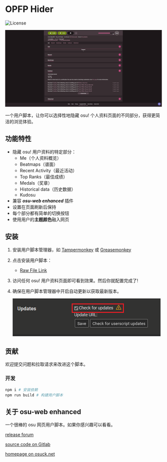 # OPFP Hider

![License](https://img.shields.io/badge/license-MIT-green.svg)

![Showcase](./assets/showcase.gif)

一个用户脚本，让你可以选择性地隐藏 osu! 个人资料页面的不同部分，获得更简洁的浏览体验。

## 功能特性

- 隐藏 osu! 用户资料的特定部分：
  - Me（个人资料概览）
  - Beatmaps（谱面）
  - Recent Activity（最近活动）
  - Top Ranks（最佳成绩）
  - Medals（奖章）
  - Historical data（历史数据）
  - Kudosu
- 兼容 _**osu-web enhanced**_ 插件
- 设置在页面刷新后保持
- 每个部分都有简单的切换按钮
- 使用用户的**主题颜色**融入网页

## 安装

1. 安装用户脚本管理器，如 [Tampermonkey](https://www.tampermonkey.net/) 或 [Greasemonkey](https://www.greasespot.net/)
2. 点击安装用户脚本：
   - [Raw File Link](https://raw.githubusercontent.com/SisypheOvO/OPFPHider/main/dist/opfphider.user.js)
3. 访问任何 osu! 用户资料页面即可看到效果。然后你就配置完成了!
4. 确保在用户脚本管理器中开启自动更新以获取最新版本。

    ![autoUpdate](./assets/autoUpdate.png)

## 贡献

欢迎提交问题和拉取请求来改进这个脚本。

### 开发

```bash
npm i # 安装依赖
npm run build # 构建用户脚本
```

## 关于 osu-web enhanced

一个很棒的 osu 网页用户脚本。如果你感兴趣可以看看。

[release forum](https://osu.ppy.sh/community/forums/topics/1361818?n=1)

[source code on Gitlab](https://gitlab.com/RockRoller/osu-web-enhanced)

[homepage on osuck.net](https://tools.osuck.net/tool/66e9f4f78a6d5ff8a0fe5be1)
